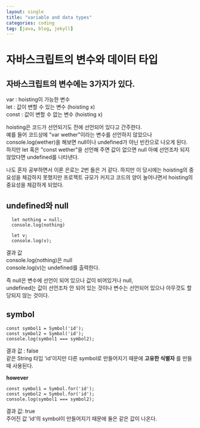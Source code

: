 ```yaml
---
layout: single
title: "variable and data types"
categories: coding
tag: [java, blog, jekyll]
---
```


# 자바스크립트의 변수와 데이터 타입

## 자바스크립트의 변수에는 3가지가 있다.
var : hoisting이 가능한 변수<br>
let : 값이 변할 수 있는 변수   (hoisting x)<br>
const : 값이 변할 수 없는 변수 (hoisting x)<br>

hoisting은 코드가 선언되기도 전에 선언되어 있다고 간주한다.<br>
예를 들어 코드상에 "var wether"이라는 변수를 선언하지 않았으나 console.log(wether)을 해보면 null이나 undefined가 아닌 빈칸으로 나오게 된다.<br>
하지만 let 혹은 "const wether"을 선언해 주면 값이 없으면 null 아예 선언조차 되지 않았다면 undefined를 나타낸다.</br>

나도 혼자 공부하면서 이론 은로는 2번 들은 거 같다. 하지만 이 당시에는 hoisting의 중요성을 체감하지 못했지만 프로젝트 규모가 커지고 코드의 양이 늘어나면서 hoisting의 중요성을 체감하게 되었다.</br>

## undefined와 null

```
  let nothing = null;
  console.log(nothing)

  let v;
  console.log(v);
```

결과 값 </br>
console.log(nothing)은 null</br>
console.log(v)는 undefined를 출력한다.</br>

즉 null은 변수에 선언이 되어 있으나 값이 비어있거나 null,</br>
undefined는 값이 선언조차 안 되어 있는 것이나 변수는 선언되어 있으나 아무것도 할당되지 않는 것이다.</br>

## symbol
```
const symbol1 = Symbol('id');
const symbol2 = Symbol('id');
console.log(symbol1 === symbol2);
```
결과 값 : false</br>
같은 String 타입 'id'이지만 다른 symbol로 만들어지기 때문에 __고유한 식별자__ 를 만들때 사용된다.

__however__ 
```
const symbol1 = Symbol.for('id');
const symbol2 = Symbol.for('id');
console.log(symbol1 === symbol2);
```
결과 값: true</br>
주어진 값 'id'의 symbol이 만들어지기 때문에 둘은 같은 값이 나온다.










